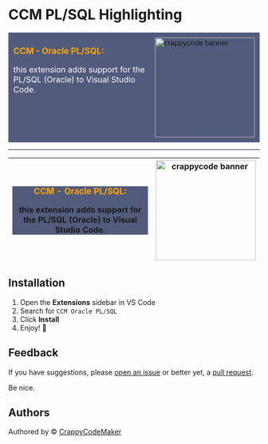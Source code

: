# CCM PL/SQL Highlighting

<div style="background: #525B7C; display: flex;">
	<div style="margin: 10px">
<p style="font-size: 17px; font-weight: bold; color: orange">CCM - Oracle PL/SQL:</p>
<p style="font-size: 16px; color: white">this extension adds support for the PL/SQL (Oracle) to Visual Studio Code.</p>
	</div>
	<div style="margin:10px">
<a href="https://marketplace.visualstudio.com/items?itemName=CrappyCodeMaker.crappycode-theme">
<img alt="crappycode banner" width="200" src="https://raw.githubusercontent.com/CrappyCodeMaker/Crappy-Code-Maker-Theme/main_theme/images/title.png"></a>
	</div>
</div>

---

| <div style="background: #525B7C;"><div style="margin: 10px"><p style="font-size: 17px; font-weight: bold; color: orange">CCM - Oracle PL/SQL:</p><p style="font-size: 16px">this extension adds support for the PL/SQL (Oracle) to Visual Studio Code.</p></div></div> | <a href="https://marketplace.visualstudio.com/items?itemName=CrappyCodeMaker.crappycode-theme"><img alt="crappycode banner" width="200" src="https://raw.githubusercontent.com/CrappyCodeMaker/Crappy-Code-Maker-Theme/main_theme/images/title.png"></a> |
| ---------------------------------------------------------------------------------------------------------------------------------------------------------------------------------------------------------------------------------------------------------------------- | -------------------------------------------------------------------------------------------------------------------------------------------------------------------------------------------------------------------------------------------------------- |

## Installation

1. Open the **Extensions** sidebar in VS Code
1. Search for `CCM Oracle PL/SQL`
1. Click **Install**
1. Enjoy! 🎉

## Feedback

If you have suggestions, please [open an issue](https://github.com/CrappyCodeMaker/CCM-OraclePLSQL/issues) or better yet, a [pull request](https://github.com/CrappyCodeMaker/CCM-OraclePLSQL/pulls).

Be nice.

## Authors

Authored by © [CrappyCodeMaker](https://github.com/CrappyCodeMaker)
